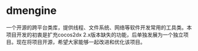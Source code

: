 dmengine
========

一个开源的跨平台类库，提供线程、文件系统、网络等软件开发常用的工具类。本项目开发的初衷是扩充cocos2dx 2.x版本缺失的功能，后单独发展为一个独立项目。现在将项目开源，希望大家能够一起改进和优化该项目。
